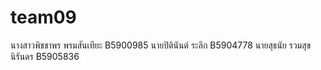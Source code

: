 ﻿# team09
นางสาวพิชชาพร พรมสันเทียะ B5900985
นายปิตินันต์ ระลึก B5904778
นายสุธนัย รวมสุขนิรันดร B5905836